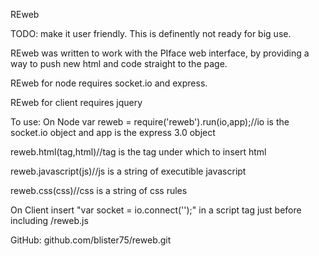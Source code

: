REweb

TODO: make it user friendly.  This is definently not ready for big use.

REweb was written to work with the PIface web interface, by providing a way to push new html and code straight to the page.

REweb for node requires socket.io and express.

REweb for client requires jquery

To use:
  On Node
  var reweb = require('reweb').run(io,app);//io is the socket.io object and app is the express 3.0 object
  
  reweb.html(tag,html)//tag is the tag under which to insert html
  
  reweb.javascript(js)//js is a string of executible javascript
  
  reweb.css(css)//css is a string of css rules
  
  On Client
  insert "var socket = io.connect('');" in a script tag just before including /reweb.js
  
GitHub: github.com/blister75/reweb.git
